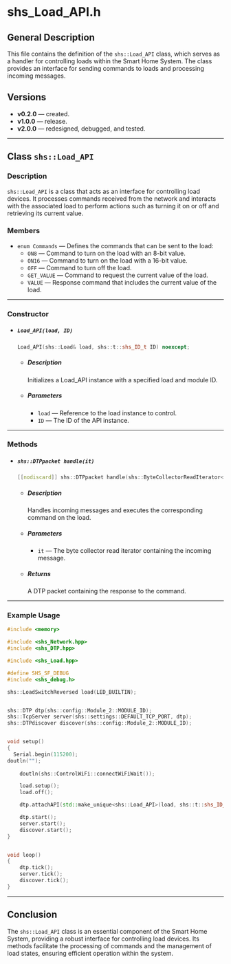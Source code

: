 # shs_Load_API.h

## General Description

This file contains the definition of the `shs::Load_API` class, which serves as a handler for controlling loads within the Smart Home System. The class provides an interface for sending commands to loads and processing incoming messages.

## Versions

- **v0.2.0** — created.
- **v1.0.0** — release.
- **v2.0.0** — redesigned, debugged, and tested.

---

## Class `shs::Load_API`

### Description

`shs::Load_API` is a class that acts as an interface for controlling load devices. It processes commands received from the network and interacts with the associated load to perform actions such as turning it on or off and retrieving its current value.

### Members

- `enum Commands` — Defines the commands that can be sent to the load:
  - `ON8` — Command to turn on the load with an 8-bit value.
  - `ON16` — Command to turn on the load with a 16-bit value.
  - `OFF` — Command to turn off the load.
  - `GET_VALUE` — Command to request the current value of the load.
  - `VALUE` — Response command that includes the current value of the load.

---

### Constructor

- ##### `Load_API(load, ID)`

  ```cpp
  Load_API(shs::Load& load, shs::t::shs_ID_t ID) noexcept;
  ```

  - ##### Description

    Initializes a Load_API instance with a specified load and module ID.

  - ##### Parameters

    - `load` — Reference to the load instance to control.
    - `ID` — The ID of the API instance.

---

### Methods

- ##### `shs::DTPpacket handle(it)`

  ```cpp
  [[nodiscard]] shs::DTPpacket handle(shs::ByteCollectorReadIterator<>& it) override;
  ```

  - ##### Description

    Handles incoming messages and executes the corresponding command on the load.

  - ##### Parameters

    - `it` — The byte collector read iterator containing the incoming message.

  - ##### Returns

    A DTP packet containing the response to the command.

---

### Example Usage

```cpp
#include <memory>

#include <shs_Network.hpp>
#include <shs_DTP.hpp>

#include <shs_Load.hpp>

#define SHS_SF_DEBUG
#include <shs_debug.h>

shs::LoadSwitchReversed load(LED_BUILTIN);


shs::DTP dtp(shs::config::Module_2::MODULE_ID);
shs::TcpServer server(shs::settings::DEFAULT_TCP_PORT, dtp);
shs::DTPdiscover discover(shs::config::Module_2::MODULE_ID);


void setup()
{
  Serial.begin(115200);
doutln("");
  
    doutln(shs::ControlWiFi::connectWiFiWait());

    load.setup();
    load.off();

    dtp.attachAPI(std::make_unique<shs::Load_API>(load, shs::t::shs_ID_t(shs::config::Module_2::MODULE_ID, shs::config::Module_2::LOAD)));

    dtp.start();
    server.start();
    discover.start();
}


void loop()
{
    dtp.tick();
    server.tick();
    discover.tick();
}

```

---

## Conclusion

The `shs::Load_API` class is an essential component of the Smart Home System, providing a robust interface for controlling load devices. Its methods facilitate the processing of commands and the management of load states, ensuring efficient operation within the system.
